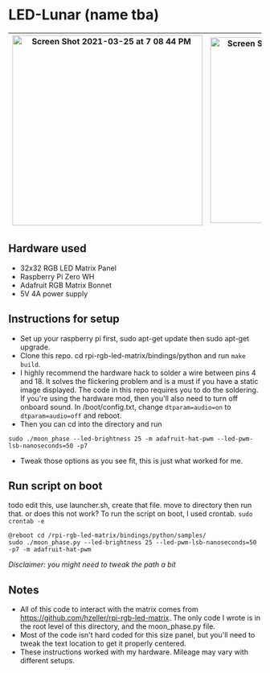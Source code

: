 # LED-Lunar (name tba)

|<img width="378" alt="Screen Shot 2021-03-25 at 7 08 44 PM" src="https://user-images.githubusercontent.com/24940289/112554918-98ed4300-8d9d-11eb-9c1b-a25d4d1f805a.png">|<img width="369" alt="Screen Shot 2021-03-25 at 7 09 02 PM" src="https://user-images.githubusercontent.com/24940289/112554920-9ab70680-8d9d-11eb-900e-de987798fa4f.png">|
|-----|-----|

## Hardware used

- 32x32 RGB LED Matrix Panel
- Raspberry Pi Zero WH
- Adafruit RGB Matrix Bonnet
- 5V 4A power supply

## Instructions for setup

- Set up your raspberry pi first, sudo apt-get update then sudo apt-get upgrade.
- Clone this repo. cd rpi-rgb-led-matrix/bindings/python and run `make build`.
- I highly recommend the hardware hack to solder a wire between pins 4 and 18. It solves the flickering problem and is a must if you have a static image displayed. The code in this repo requires you to do the soldering. If you're using the hardware mod, then you'll also need to turn off onboard sound. In /boot/config.txt, change `dtparam=audio=on` to `dtparam=audio=off` and reboot.
- Then you can cd into the directory and run
```
sudo ./moon_phase --led-brightness 25 -m adafruit-hat-pwm --led-pwm-lsb-nanoseconds=50 -p7
```
- Tweak those options as you see fit, this is just what worked for me.

## Run script on boot
 todo edit this, use launcher.sh, create that file. move to directory then run that. or does this not work?
To run the script on boot, I used crontab.
`sudo crontab -e`
```
@reboot cd /rpi-rgb-led-matrix/bindings/python/samples/
sudo ./moon_phase.py --led-brightness 25 --led-pwm-lsb-nanoseconds=50 -p7 -m adafruit-hat-pwm
```

<i>Disclaimer: you might need to tweak the path a bit </i>

## Notes
- All of this code to interact with the matrix comes from https://github.com/hzeller/rpi-rgb-led-matrix. The only code I wrote is in the root level of this directory, and the moon_phase.py file.
- Most of the code isn't hard coded for this size panel, but you'll need to tweak the text location to get it properly centered.
- These instructions worked with my hardware. Mileage may vary with different setups.

